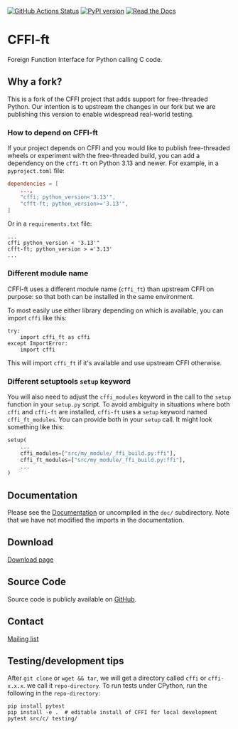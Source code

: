 [![GitHub Actions Status](https://github.com/python-cffi/cffi/actions/workflows/ci.yaml/badge.svg?branch=main)](https://github.com/python-cffi/cffi/actions/workflows/ci.yaml?query=branch%3Amain++)
[![PyPI version](https://img.shields.io/pypi/v/cffi.svg)](https://pypi.org/project/cffi)
[![Read the Docs](https://img.shields.io/badge/docs-latest-blue.svg)][Documentation]


CFFI-ft
=======

Foreign Function Interface for Python calling C code.

## Why a fork?

This is a fork of the CFFI project that adds support for free-threaded Python.
Our intention is to upstream the changes in our fork but we are publishing this
version to enable widespread real-world testing.

### How to depend on CFFI-ft

If your project depends on CFFI and you would like to publish free-threaded
wheels or experiment with the free-threaded build, you can add a dependency on
the `cffi-ft` on Python 3.13 and newer. For example, in a `pyproject.toml` file:

```toml
dependencies = [
    ...,
    "cffi; python_version<'3.13'",
    "cfft-ft; python_version>='3.13'",
]
```

Or in a `requirements.txt` file:

```
...
cffi python_version < '3.13'"
cfft-ft; python_version > ='3.13'
...
```

### Different module name

CFFI-ft uses a different module name (`cffi_ft`) than upstream CFFI on purpose:
so that both can be installed in the same environment.

To most easily use either library depending on which is available, you can
import `cffi` like this:

```
try:
    import cffi_ft as cffi
except ImportError:
    import cffi
```

This will import `cffi_ft` if it's available and use upstream CFFI otherwise.

### Different setuptools `setup` keyword

You will also need to adjust the `cffi_modules` keyword in the call to the
`setup` function in your `setup.py` script. To avoid ambiguity in situations
where both `cffi` and `cffi-ft` are installed, `cffi-ft` uses a `setup` keyword
named `cffi_ft_modules`. You can provide both in your `setup` call. It might
look something like this:

```python
setup(
    ...
    cffi_modules=["src/my_module/_ffi_build.py:ffi"],
    cffi_ft_modules=["src/my_module/_ffi_build.py:ffi"],
    ...
)
```

Documentation
-------------

Please see the [Documentation] or uncompiled in the `doc/` subdirectory. Note
that we have not modified the imports in the documentation.

Download
--------

[Download page](https://github.com/python-cffi/cffi/releases)

Source Code
-----------

Source code is publicly available on
[GitHub](https://github.com/python-cffi/cffi).

Contact
-------

[Mailing list](https://groups.google.com/forum/#!forum/python-cffi)

Testing/development tips
------------------------

After `git clone` or `wget && tar`, we will get a directory called `cffi` or `cffi-x.x.x`. we call it `repo-directory`. To run tests under CPython, run the following in the `repo-directory`:

    pip install pytest
    pip install -e .  # editable install of CFFI for local development
    pytest src/c/ testing/

[Documentation]: http://cffi.readthedocs.org/
